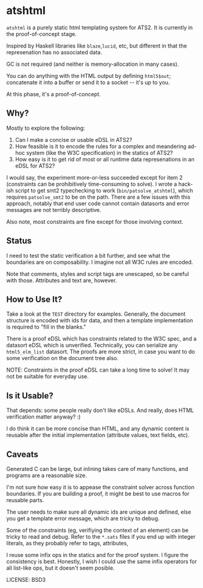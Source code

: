 # atshtml

`atshtml` is a purely static html templating system for ATS2.  It is currently in 
the proof-of-concept stage.  

Inspired by Haskell libraries like `blaze`,`lucid`, etc, but different in that 
the represenation has no associated data.

GC is not required (and neither is memory-allocation in many cases). 

You can do anything with the HTML output by defining `html5$out`; concatenate
it into a buffer or send it to a socket -- it's up to you.

At this phase, it's a proof-of-concept.

## Why?

Mostly to explore the following:

1. Can I make a concise or usable eDSL in ATS2?
2. How feasible is it to encode the rules for a complex and meandering ad-hoc 
   system (like the W3C specification) in the statics of ATS2?
3. How easy is it to get rid of most or all runtime data represenations in an eDSL
   for ATS2?

I would say, the experiment more-or-less succeeded except for item 2 (constraints
can be prohibitively time-consuming to solve).  I wrote a hack-ish script
to get smt2 typechecking to work (`bin/patsolve_atshtml`), which requires
`patsolve_smt2` to be on the path.  There are a few issues with this approach,
notably that end user code cannot contain datasorts and error messages are not
terribly descriptive.

Also note, most constraints are fine except for those involving context.

## Status

I need to test the static verification a bit further, and see what the boundaries
are on composability.  I imagine not all W3C rules are encoded.

Note that comments, styles and script tags are unescaped, so be careful with 
those. Attributes and text are, however.

## How to Use It?

Take a look at the `TEST` directory for examples.  Generally, the document
structure is encoded with ids for data, and then a template implementation
is required to "fill in the blanks."

There is a proof eDSL which has constraints related to the W3C spec, and
a datasort eDSL which is unverified.  Technically, you can serialize any
`html5_elm_list` datasort.  The proofs are more strict, in case you want
to do some verification on the document tree also.

NOTE: Constraints in the proof eDSL can take a long time to solve!  It may
not be suitable for everyday use. 

## Is it Usable?
 
That depends: some people really don't like eDSLs.  And really, does HTML verification matter anyway?  :) 

I do think it can be more concise than HTML, and any dynamic content is reusable after the 
initial implementation (attribute values, text fields, etc).  

## Caveats

Generated C can be large, but inlining takes care of many functions, and programs are
a reasonable size.

I'm not sure how easy it is to appease the constraint solver across function boundaries.
If you are building a proof, it might be best to use macros for reusable parts.

The user needs to make sure all dynamic ids are unique and defined, else you get
a template error message, which are tricky to debug.

Some of the constraints (eg, verifiying the context of an element) can be tricky to
read and debug.  Refer to the `*.sats` files if you end up with integer literals, as
they probably refer to tags, attributes, 

I reuse some infix ops in the statics and for the proof system.  I figure the consistency
is best.  Honestly, I wish I could use the same infix operators for all list-like ops, but
it doesn't seem posible. 


LICENSE: BSD3

